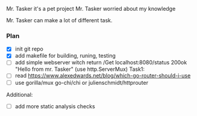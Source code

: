 Mr. Tasker it's a pet project
Mr. Tasker worried about my knowledge

Mr. Tasker can make a lot of different task.

### Plan

- [x] init git repo
- [x] add makefile for building, runing, testing
- [ ] add simple webserver witch return /Get localhost:8080/status 200ok "Hello from mr. Tasker" (use http.ServerMux)
Task1:
- [ ] read <https://www.alexedwards.net/blog/which-go-router-should-i-use>
- [ ] use gorilla/mux go-chi/chi or julienschmidt/httprouter

Additional:

- [ ] add more static analysis checks
